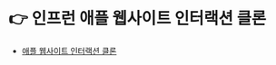 # 👉 인프런 애플 웹사이트 인터랙션 클론
- [애플 웹사이트 인터랙션 클론](https://www.inflearn.com/course/%EC%95%A0%ED%94%8C-%EC%9B%B9%EC%82%AC%EC%9D%B4%ED%8A%B8-%EC%9D%B8%ED%84%B0%EB%9E%99%EC%85%98-%ED%81%B4%EB%A1%A0/dashboard)
